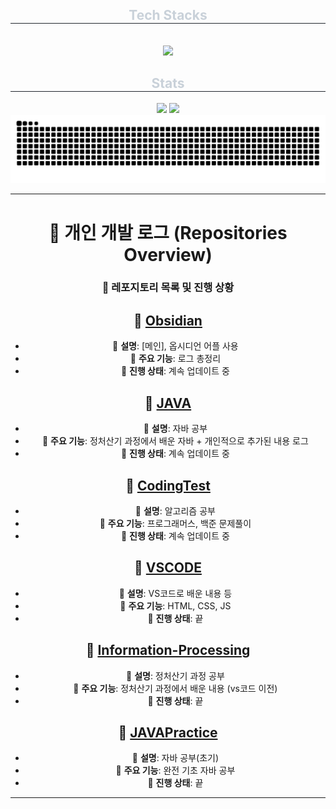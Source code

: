 <div align= "center">
    <div align= "center">
    <h2 style="border-bottom: 1px solid #21262d; color: #c9d1d9;"> Tech Stacks </h2> <br> 
    <div style="margin: 0 auto; text-align: center;" align= "center"> <img src="https://img.shields.io/badge/Java-007396?style=flat-square&logo=Java&logoColor=white">
          </div>
    </div>
    <div align= "center"> 
    <h2 style="border-bottom: 1px solid #21262d; color: #c9d1d9;"> Stats </h2> <div align= "center"> <img src="https://github-readme-stats.vercel.app/api?username=HTH-0&bg_color=180,000000,00000000&title_color=ffffff&text_color=ffffff"
         /> <img src="https://github-readme-stats.vercel.app/api/top-langs/?username=HTH-0&layout=compact&bg_color=180,000000,00000000&title_color=ffffff&text_color=ffffff"
           /> </div> 
    </div>

<img src="https://github.com/HTH-0/HTH-0/blob/output/github-contribution-grid-snake.svg"/>

---

# 📖 **개인 개발 로그 (Repositories Overview)**

### 📌 **레포지토리 목록 및 진행 상황**

## 📂 **[Obsidian](https://github.com/HTH-0/Obsidian.git)**
- 🔹 **설명**: [메인], 옵시디언 어플 사용
- 🚀 **주요 기능**: 로그 총정리
- 📅 **진행 상태**: 계속 업데이트 중

## 📂 **[JAVA](https://github.com/HTH-0/JAVA.git)**
- 🔹 **설명**: 자바 공부
- 🚀 **주요 기능**: 정처산기 과정에서 배운 자바 + 개인적으로 추가된 내용 로그
- 📅 **진행 상태**: 계속 업데이트 중

## 📁 **[CodingTest](https://github.com/HTH-0/CodingTest.git)**
- 🔹 **설명**: 알고리즘 공부
- 🚀 **주요 기능**: 프로그래머스, 백준 문제풀이
- 📅 **진행 상태**: 계속 업데이트 중

## 📁 **[VSCODE](https://github.com/HTH-0/VSCODE.git)**
- 🔹 **설명**: VS코드로 배운 내용 등
- 🚀 **주요 기능**: HTML, CSS, JS
- 📅 **진행 상태**: 끝

## 📁 **[Information-Processing](https://github.com/HTH-0/Information-Processing.git)**
- 🔹 **설명**: 정처산기 과정 공부
- 🚀 **주요 기능**: 정처산기 과정에서 배운 내용 (vs코드 이전)
- 📅 **진행 상태**: 끝

## 📁 **[JAVAPractice](https://github.com/HTH-0/JAVAPractice.git)**
- 🔹 **설명**: 자바 공부(초기)
- 🚀 **주요 기능**: 완전 기초 자바 공부
- 📅 **진행 상태**: 끝

 
---

